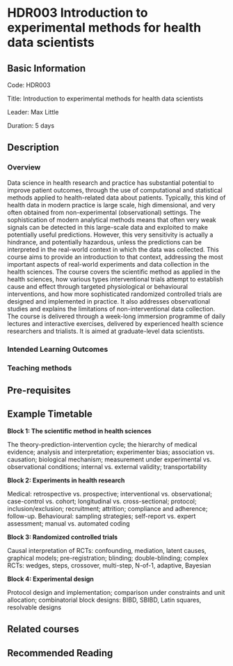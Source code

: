 # HDR003 Introduction to experimental methods for health data scientists

## Basic Information

Code: HDR003

Title: Introduction to experimental methods for health data scientists

Leader: Max Little

Duration: 5 days

## Description

### Overview 

Data science in health research and practice has substantial potential to improve patient outcomes, through
the use of computational and statistical methods applied to health-related data about patients. Typically,
this kind of health data in modern practice is large scale, high dimensional, and very often obtained from
non-experimental (observational) settings. The sophistication of modern analytical methods means that
often very weak signals can be detected in this large-scale data and exploited to make potentially useful
predictions. However, this very sensitivity is actually a hindrance, and potentially hazardous, unless the
predictions can be interpreted in the real-world context in which the data was collected. This course aims to
provide an introduction to that context, addressing the most important aspects of real-world experiments
and data collection in the health sciences. The course covers the scientific method as applied in the health
sciences, how various types interventional trials attempt to establish cause and effect through targeted
physiological or behavioural interventions, and how more sophisticated randomized controlled trials are
designed and implemented in practice. It also addresses observational studies and explains the limitations
of non-interventional data collection. The course is delivered through a week-long immersion programme of
daily lectures and interactive exercises, delivered by experienced health science researchers and trialists. It
is aimed at graduate-level data scientists.

### Intended Learning Outcomes

### Teaching methods

## Pre-requisites

## Example Timetable

**Block 1: The scientific method in health sciences** 

The theory-prediction-intervention cycle; the hierarchy of medical evidence; analysis and interpretation; experimenter bias; association vs. causation; biological mechanism; measurement under experimental vs. observational conditions; internal vs. external validity; transportability

**Block 2: Experiments in health research** 

Medical: retrospective vs. prospective; interventional vs. observational; case-control vs. cohort; longitudinal vs. cross-sectional; protocol; inclusion/exclusion; recruitment; attrition; compliance and adherence; follow-up. Behavioural: sampling strategies; self-report vs. expert assessment; manual vs. automated coding

**Block 3: Randomized controlled trials** 

Causal interpretation of RCTs: confounding, mediation, latent causes, graphical models; pre-registration; blinding; double-blinding; complex RCTs: wedges, steps, crossover, multi-step, N-of-1, adaptive, Bayesian

**Block 4: Experimental design** 

Protocol design and implementation; comparison under constraints and unit allocation; combinatorial block designs: BIBD, SBIBD, Latin squares, resolvable designs

## Related courses

## Recommended Reading
